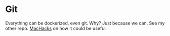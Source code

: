 # Git

Everything can be dockerized, even git.
Why? Just because we can.
See my other repo. [MacHacks](http://github.com/svlentink/machacks) on how it could be useful.

